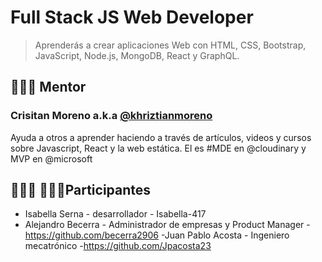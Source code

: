 # Full Stack JS Web Developer 
> Aprenderás a crear aplicaciones Web con HTML, CSS, Bootstrap, JavaScript, Node.js, MongoDB, React y GraphQL.

## 👨🏼‍🏫 Mentor

### Crisitan Moreno a.k.a [@khriztianmoreno](https://twitter.com/khriztianmoreno)

Ayuda a otros a aprender haciendo a través de artículos, videos y cursos sobre Javascript, React y la web estática. El es #MDE en @cloudinary y MVP en @microsoft


## 👩🏻‍💻 👨🏼‍💻Participantes

- Isabella Serna - desarrollador - Isabella-417
- Alejandro Becerra - Administrador de empresas y Product Manager - https://github.com/becerra2906
-Juan Pablo Acosta - Ingeniero mecatrónico -https://github.com/Jpacosta23
